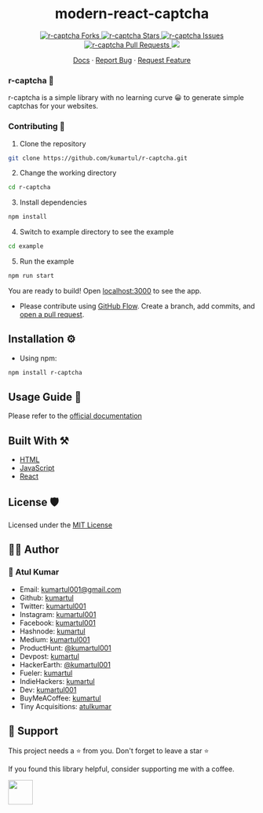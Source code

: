 <h1 align="center">modern-react-captcha</h1>

<p align="center">
	<a href="https://github.com/kumartul/r-captcha/fork" target="blank">
		<img src="https://img.shields.io/github/forks/kumartul/r-captcha?style=flat-square" alt="r-captcha Forks"/>
	</a>
	<a href="https://github.com/kumartul/r-captcha/stargazers" target="blank">
		<img src="https://img.shields.io/github/stars/kumartul/r-captcha?style=flat-square" alt="r-captcha Stars"/>
	</a>
	<a href="https://github.com/kumartul/r-captcha/issues" target="blank">
		<img src="https://img.shields.io/github/issues/kumartul/r-captcha?style=flat-square" alt="r-captcha Issues"/>
	</a>
	<a href="https://github.com/kumartul/r-captcha/pulls" target="blank">
		<img src="https://img.shields.io/github/issues-pr/kumartul/r-captcha?style=flat-square" alt="r-captcha Pull Requests"/>
	</a>
	<a href="https://twitter.com/intent/tweet?text=Checkout r-captcha package by @kumartul001. It is a simple to use library to generate captcha of your choice
	Source Code: github.com/kumartul/r-captcha">
		<img src="https://img.shields.io/twitter/url?label=Share%20on%20Twitter&style=social&url=https%3A%2F%2Fgithub.com%kumartul%r-captcha">
	</a>
</p>

<p align="center">
    <a href="" target="blank">Docs</a>
    ·
    <a href="https://github.com/kumartul/r-captcha/issues/new/choose">Report Bug</a>
    ·
    <a href="https://github.com/kumartul/r-captcha/issues/new/choose">Request Feature</a>
</p>

### r-captcha 🚀

r-captcha is a simple library with no learning curve 😀 to generate simple captchas for your websites.

### Contributing 🤝

1. Clone the repository

```bash
git clone https://github.com/kumartul/r-captcha.git
```

2. Change the working directory

```bash
cd r-captcha
```

3. Install dependencies

```bash
npm install
```

4. Switch to example directory to see the example

```bash
cd example
```

5. Run the example

```bash
npm run start
```

You are ready to build! Open [localhost:3000](http://localhost:3000/) to see the app.

- Please contribute using [GitHub Flow](https://guides.github.com/introduction/flow). Create a branch, add commits, and [open a pull request](https://github.com/kumartul/r-captcha/compare).

## Installation ⚙

- Using npm:

```bash
npm install r-captcha
```

## Usage Guide 👐

Please refer to the [official documentation](https://r-captcha.netlify.app/)

## Built With ⚒

- [HTML](https://html.spec.whatwg.org/)
- [JavaScript](https://www.ecma-international.org/publications-and-standards/standards/ecma-262/)
- [React](https://reactjs.org/)

## License 🛡
Licensed under the [MIT License](https://github.com/kumartul/r-captcha/blob/master/LICENSE)

## 👨‍💻 Author

### 👤 Atul Kumar

- Email: [kumartul001@gmail.com](kumartul001@gmail.com)
- Github: [kumartul](https://github.com/kumartul)
- Twitter: [kumartul001](https://twitter.com/kumartul001)
- Instagram: [kumartul001](https://instagram.com/kumartul001)
- Facebook: [kumartul001](https://facebook.com/kumartul001)
- Hashnode: [kumartul](https://hashnode.com/@kumartul)
- Medium: [kumartul001](https://hashnode.com/@kumartul001)
- ProductHunt: [@kumartul001](https://www.producthunt.com/@kumartul001)
- Devpost: [kumartul](https://devpost.com/kumartul)
- HackerEarth: [@kumartul001](https://www.hackerearth.com/@kumartul001)
- Fueler: [kumartul](https://fueler.io/kumartul)
- IndieHackers: [kumartul](https://www.indiehackers.com/kumartul)
- Dev: [kumartul001](https://dev.to/kumartul001)
- BuyMeACoffee: [kumartul](https://www.buymeacoffee.com/kumartul)
- Tiny Acquisitions: [atulkumar](https://tinyacquisitions.com/profile/atulkumar)

## 🙏 Support

This project needs a ⭐️ from you. Don't forget to leave a star ⭐️

If you found this library helpful, consider supporting me with a coffee.

<a href="https://www.buymeacoffee.com/kumartul">
    <img src="https://cdn.buymeacoffee.com/buttons/v2/default-yellow.png" height="50px">
</a>
